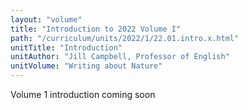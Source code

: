 ```yaml
---
layout: "volume"
title: "Introduction to 2022 Volume I"
path: "/curriculum/units/2022/1/22.01.intro.x.html"
unitTitle: "Introduction"
unitAuthor: "Jill Campbell, Professor of English"
unitVolume: "Writing about Nature"
---
```

<main>
<p>Volume 1 introduction coming soon</p>
</main>
